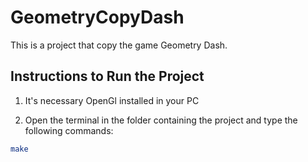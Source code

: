 # GeometryCopyDash
This is a project that copy the game Geometry Dash.

## Instructions to Run the Project
1. It's necessary OpenGl installed in your PC

2. Open the terminal in the folder containing the project and type the following commands:

```bash
make
